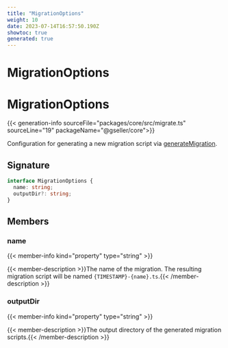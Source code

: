 ```yaml
---
title: "MigrationOptions"
weight: 10
date: 2023-07-14T16:57:50.190Z
showtoc: true
generated: true
---
```

<!-- This file was generated from the Vendure source. Do not modify. Instead, re-run the "docs:build" script -->

# MigrationOptions
<div class="symbol">


# MigrationOptions

{{< generation-info sourceFile="packages/core/src/migrate.ts" sourceLine="19" packageName="@gseller/core">}}

Configuration for generating a new migration script via <a href='/typescript-api/migration/generate-migration#generatemigration'>generateMigration</a>.

## Signature

```TypeScript
interface MigrationOptions {
  name: string;
  outputDir?: string;
}
```
## Members

### name

{{< member-info kind="property" type="string"  >}}

{{< member-description >}}The name of the migration. The resulting migration script will be named
`{TIMESTAMP}-{name}.ts`.{{< /member-description >}}

### outputDir

{{< member-info kind="property" type="string"  >}}

{{< member-description >}}The output directory of the generated migration scripts.{{< /member-description >}}


</div>
